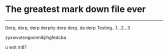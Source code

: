 # The greatest mark down file ever
----
Derp, derp, derp derpity derp derp, da derp
Testing...1...2...3

zyxwvutsrqponmlkjihgfedcba

u wot m8?
